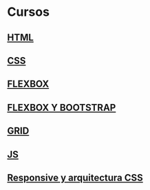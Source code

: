 # Cursos

## [HTML](https://marceloboyano.github.io/cursos/HTML-Desde-cero/)

## [CSS](https://marceloboyano.github.io/cursos/CSS/)

## [FLEXBOX](https://marceloboyano.github.io/cursos/Flexbox/)

## [FLEXBOX Y BOOTSTRAP](https://marceloboyano.github.io/cursos/FlexboxBootstrap/)

## [GRID](https://marceloboyano.github.io/cursos/Grid/)

## [JS](https://marceloboyano.github.io/cursos/JS/)

## [Responsive y arquitectura CSS](https://marceloboyano.github.io/cursos/Responsive_Design_y_Arquitectura_CSS/)

